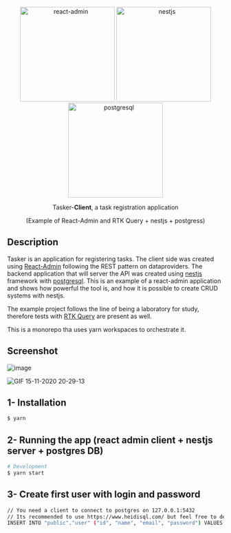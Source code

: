 <p align="center">
  <a href="https://marmelab.com/react-admin/" target="blank"><img src="https://marmelab.com/react-admin/assets/logo_white.png" width="220" alt="react-admin" /></a>
  <a href="http://nestjs.com/" target="blank"><img src="https://docs.nestjs.com/assets/logo-small-gradient.svg" width="220" alt="nestjs" /></a>
  <a href="https://www.postgresql.org/" target="blank"><img src="https://www.postgresql.org/media/img/about/press/elephant.png" width="220" alt="postgresql" /></a>
</p>

<p align="center">Tasker-<strong>Client</strong>, a task registration application</p>
<p align="center">(Example of React-Admin and RTK Query + nestjs + postgress)</p>

## Description

Tasker is an application for registering tasks. The client side was created using [React-Admin](https://marmelab.com/react-admin/Readme.html) following the REST pattern on dataproviders. The backend application that will server the API was created using [nestjs](https://docs.nestjs.com/) framework with [postgresql](https://www.postgresql.org/). This is an example of a react-admin application and shows how powerful the tool is, and how it is possible to create CRUD systems with nestjs.

The example project follows the line of being a laboratory for study, therefore tests with [RTK Query](https://redux-toolkit.js.org/rtk-query/overview) are present as well.

This is a monorepo tha uses yarn workspaces to orchestrate it.

## Screenshot

![image](https://user-images.githubusercontent.com/7409802/123529179-4e44d500-d6c4-11eb-811b-f2b1406cb58b.png)

![GIF 15-11-2020 20-29-13](https://user-images.githubusercontent.com/7409802/99199957-5aa59e80-2781-11eb-9bd6-09e14f9c0981.gif)

## 1- Installation

```bash
$ yarn
```

## 2- Running the app (react admin client + nestjs server + postgres DB)

```bash
# Development
$ yarn start
```

## 3- Create first user with login and password

```bash
// You need a client to connect to postgres on 127.0.0.1:5432
// Its recommended to use https://www.heidisql.com/ but feel free to decide.
INSERT INTO "public"."user" ("id", "name", "email", "password") VALUES (2, 'cafe', 'admin1@gmail.com', "admin1");
```
